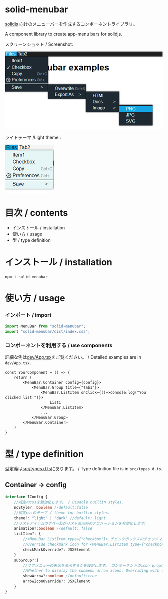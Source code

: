 # solid-menubar

[solidjs](https://github.com/solidjs/solid) 向けのメニューバーを作成するコンポーネントライブラリ。

A component library to create app-menu bars for solidjs.

スクリーンショット / Screenshot:

![img.png](docs/img.png)

ライトテーマ /Light theme :

![img.png](docs/light.png)

# 目次 / contents
+ インストール / installation
+ 使い方 / usage
+ 型 / type definition

# インストール / installation
`npm i solid-menubar`

# 使い方 / usage
### インポート / import
```ts
import MenuBar from "solid-menubar";
import "solid-menubar/dist/index.css";
```

### コンポーネントを利用する / use components

詳細な例は[dev/App.tsx](./dev/App.tsx)をご覧ください。 / Detailed examples are in `dev/App.tsx`.

```tsx
const YourComponent = () => {
    return (
        <MenuBar.Container config={config}>
            <MenuBar.Group title={"Tab1"}>
                <MenuBar.ListItem onClick={()=>console.log("You clicked list!")}>
                    List1
                </MenuBar.ListItem>
                ...
            </MenuBar.Group>
        </MenuBar.Container>
    )
}

```

# 型 / type definition
型定義は[src/types.d.ts](./src/types.d.ts)にあります。 / Type definition file is in `src/types.d.ts`.
## Container -> config

```ts
interface IConfig {
    //規定のcssを無効化します。 / Disable builtin styles.
    noStyle?: boolean //default:false
    //規定cssのテーマ / theme for builtin styles.
    theme?: "light" | "dark" //default: light
    //リストアイテムのホバー及びリスト表示時のアニメーションを有効化します。
    animation?:boolean //default: false
    listItem?: {
        //<MenuBar.ListItem type={"checkbox"}> チェックボックスのチェックマークをオーバーライドします.
        //Override checkmark icon for <MenuBar.ListItem type={"checkbox"}>
        checkMarkOverride?: JSXElement
    }
    subGroup?:{
        //サブメニューの矢印を表示するかを設定します。 コンポーネントのicon propによるオーバーライドが優先されます。
        //Whether to display the submenu arrow icons. Overriding with icon prop of component is prioritized.
        showArrow?:boolean //default:true
        arrowIconOverride?: JSXElement
    }
}
```


